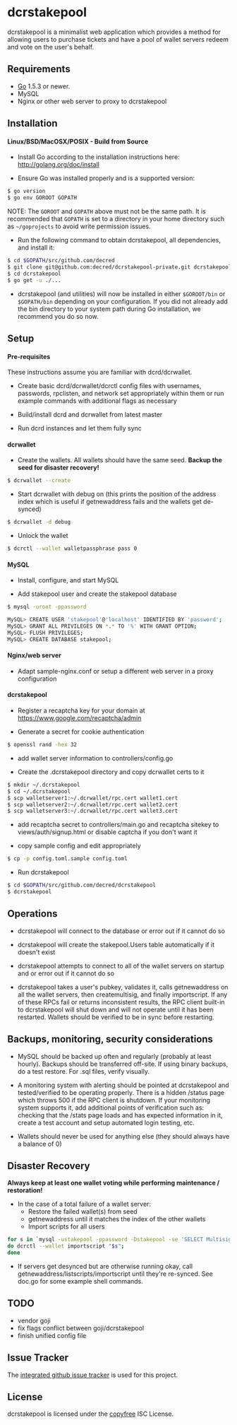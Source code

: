 dcrstakepool
====

dcrstakepool is a minimalist web application which provides a method for allowing users to purchase tickets and have a pool of wallet servers redeem and vote on the user's behalf.

## Requirements

- [Go](http://golang.org) 1.5.3 or newer.
- MySQL
- Nginx or other web server to proxy to dcrstakepool

## Installation

#### Linux/BSD/MacOSX/POSIX - Build from Source

- Install Go according to the installation instructions here:
  http://golang.org/doc/install

- Ensure Go was installed properly and is a supported version:

```bash
$ go version
$ go env GOROOT GOPATH
```

NOTE: The `GOROOT` and `GOPATH` above must not be the same path.  It is
recommended that `GOPATH` is set to a directory in your home directory such as
`~/goprojects` to avoid write permission issues.

- Run the following command to obtain dcrstakepool, all dependencies, and install it:

```bash
$ cd $GOPATH/src/github.com/decred
$ git clone git@github.com:decred/dcrstakepool-private.git dcrstakepool
$ cd dcrstakepool
$ go get -u ./...
```

- dcrstakepool (and utilities) will now be installed in either ```$GOROOT/bin``` or
  ```$GOPATH/bin``` depending on your configuration.  If you did not already
  add the bin directory to your system path during Go installation, we
  recommend you do so now.

## Setup

#### Pre-requisites

These instructions assume you are familiar with dcrd/dcrwallet.

- Create basic dcrd/dcrwallet/dcrctl config files with usernames, passwords, rpclisten, and network set appropriately within them or run example commands with additional flags as necessary

- Build/install dcrd and dcrwallet from latest master

- Run dcrd instances and let them fully sync

#### dcrwallet

- Create the wallets.  All wallets should have the same seed.  **Backup the seed for disaster recovery!**

```bash
$ dcrwallet --create
```

- Start dcrwallet with debug on (this prints the position of the address index which is useful if getnewaddress fails and the wallets get de-synced)

```bash
$ dcrwallet -d debug
```

- Unlock the wallet

```bash
$ dcrctl --wallet walletpassphrase pass 0
```

#### MySQL

- Install, configure, and start MySQL

- Add stakepool user and create the stakepool database

```bash
$ mysql -uroot -ppassword

MySQL> CREATE USER 'stakepool'@'localhost' IDENTIFIED BY 'password';
MySQL> GRANT ALL PRIVILEGES ON *.* TO '%' WITH GRANT OPTION;
MySQL> FLUSH PRIVILEGES;
MySQL> CREATE DATABASE stakepool;
```

#### Nginx/web server

- Adapt sample-nginx.conf or setup a different web server in a proxy configuration

#### dcrstakepool

- Register a recaptcha key for your domain at https://www.google.com/recaptcha/admin

- Generate a secret for cookie authentication

```bash
$ openssl rand -hex 32
```

- add wallet server information to controllers/config.go

- Create the .dcrstakepool directory and copy dcrwallet certs to it
```bash
$ mkdir ~/.dcrstakepool
$ cd ~/.dcrstakepool
$ scp walletserver1:~/.dcrwallet/rpc.cert wallet1.cert
$ scp walletserver2:~/.dcrwallet/rpc.cert wallet2.cert
$ scp walletserver3:~/.dcrwallet/rpc.cert wallet3.cert
```

- add recaptcha secret to controllers/main.go and recaptcha sitekey to views/auth/signup.html or disable captcha if you don't want it

- copy sample config and edit appropriately
```bash
$ cp -p config.toml.sample config.toml
```

- Run dcrstakepool
```bash
$ cd $GOPATH/src/github.com/decred/dcrstakepool
$ dcrstakepool
```

## Operations

- dcrstakepool will connect to the database or error out if it cannot do so

- dcrstakepool will create the stakepool.Users table automatically if it doesn't exist

- dcrstakepool attempts to connect to all of the wallet servers on startup and or error out if it cannot do so

- dcrstakepool takes a user's pubkey, validates it, calls getnewaddress on all the wallet servers, then createmultisig, and finally importscript.  If any of these RPCs fail or returns inconsistent results, the RPC client built-in to dcrstakepool will shut down and will not operate until it has been restarted.  Wallets should be verified to be in sync before restarting.

## Backups, monitoring, security considerations

- MySQL should be backed up often and regularly (probably at least hourly). Backups should be transferred off-site.  If using binary backups, do a test restore. For .sql files, verify visually.

- A monitoring system with alerting should be pointed at dcrstakepool and tested/verified to be operating properly.  There is a hidden /status page which throws 500 if the RPC client is shutdown.  If your monitoring system supports it, add additional points of verification such as: checking that the /stats page loads and has expected information in it, create a test account and setup automated login testing, etc.

- Wallets should never be used for anything else (they should always have a balance of 0)

## Disaster Recovery

**Always keep at least one wallet voting while performing maintenance / restoration!**

- In the case of a total failure of a wallet server:
  * Restore the failed wallet(s) from seed
  * getnewaddress until it matches the index of the other wallets
  * Import scripts for all users
```bash
for s in `mysql -ustakepool -ppassword -Dstakepool -se 'SELECT Multisigscript FROM Users WHERE LENGTH(Multisigscript) != 0'`;
do dcrctl --wallet importscript "$s";
done
```

- If servers get desynced but are otherwise running okay, call getnewaddress/listscripts/importscript until they're re-synced.  See doc.go for some example shell commands.

## TODO

- vendor goji
- fix flags conflict between goji/dcrstakepool
- finish unified config file

## Issue Tracker

The [integrated github issue tracker](https://github.com/decred/dcrstakepool-private/issues)
is used for this project.

## License

dcrstakepool is licensed under the [copyfree](http://copyfree.org) ISC License.
